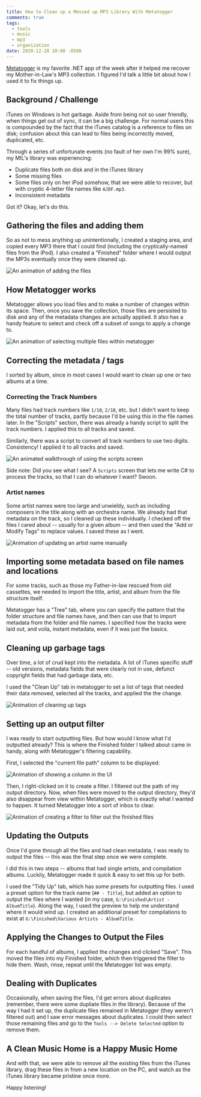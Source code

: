 ```yaml
---
title: How to Clean up a Messed up MP3 Library With Metatogger
comments: true
tags:
  - tools
  - music
  - mp3
  - organization
date: 2020-12-28 10:00 -0500
---
```


[Metatogger](http://www.luminescence-software.org/en/metatogger) is my favorite .NET app of the week after it helped me recover my Mother-in-Law's MP3 collection. I figured I'd talk a little bit about how I used it to fix things up.

## Background / Challenge

iTunes on Windows is hot garbage. Aside from being not so user friendly, when things get out of sync, it can be a big challenge. For normal users this is compounded by the fact that the iTunes catalog is a reference to files on disk; confusion about this can lead to files being incorrectly moved, duplicated, etc.

Through a series of unfortunate events (no fault of her own I'm 99% sure), my MIL's library was experiencing:

- Duplicate files both on disk and in the iTunes library
- Some missing files
- Some files only on her iPod somehow, that we were able to recover, but with cryptic 4-letter file names like `AJDF.mp3`.
- Inconsistent metadata

Got it? Okay, let's do this.

## Gathering the files and adding them

So as not to mess anything up unintentionally, I created a staging area, and copied every MP3 there that I could find (including the cryptically-named files from the iPod). I also created a "Finished" folder where I would output the MP3s eventually once they were cleaned up.

![An animation of adding the files]({{site.post-images}}/2020-12_Metatogger/01_AddFiles.gif)

## How Metatogger works

Metatogger allows you load files and to make a number of changes within its space. Then, once you save the collection, those files are persisted to disk and any of the metadata changes are actually applied. It also has a handy feature to select and check off a subset of songs to apply a change to.

![An animation of selecting multiple files within metatogger]({{site.post-images}}/2020-12_Metatogger/02_SelectingFiles.gif)

## Correcting the metadata / tags

I sorted by album, since in most cases I would want to clean up one or two albums at a time.

### Correcting the Track Numbers

Many files had track numbers like `1/10`, `2/10`, etc. but I didn't want to keep the total number of tracks, partly because I'd be using this in the file names later. In the "Scripts" section, there was already a handy script to split the track numbers. I applied this to all tracks and saved.

Similarly, there was a script to convert all track numbers to use two digits. Consistency! I applied it to all tracks and saved.

![An animated walkthrough of using the scripts screen]({{site.post-images}}/2020-12_Metatogger/03_TrackNumbers.gif)

Side note: Did you see what I see? A `Scripts` screen that lets me write C# to process the tracks, so that I can do whatever I want? Swoon.

### Artist names

Some artist names were too large and unwieldy, such as including composers in the title along with an orchestra name. We already had that metadata on the track, so I cleaned up these individually. I checked off the files I cared about -- usually for a given album -- and then used the "Add or Modify Tags" to replace values. I saved these as I went.

![Animation of updating an artist name manually]({{site.post-images}}/2020-12_Metatogger/04_ManualUpdates.gif)

## Importing some metadata based on file names and locations

For some tracks, such as those my Father-in-law rescued from old cassettes, we needed to import the title, artist, and album from the file structure itself.

Metatogger has a "Tree" tab, where you can specify the pattern that the folder structure and file names have, and then can use that to import metadata from the folder and file names. I specified how the tracks were laid out, and voila, instant metadata, even if it was just the basics.

## Cleaning up garbage tags

Over time, a lot of crud kept into the metadata. A lot of iTunes specific stuff -- old versions, metadata fields that were clearly not in use, defunct copyright fields that had garbage data, etc.

I used the "Clean Up" tab in metatogger to set a list of tags that needed their data removed, selected all the tracks, and applied the the change.

![Animation of cleaning up tags]({{site.post-images}}/2020-12_Metatogger/05_CleanUpTags.gif)

## Setting up an output filter

I was ready to start outputting files. But how would I know what I'd outputted already? This is where the Finished folder I talked about came in handy, along with Metatogger's filtering capability.

First, I selected the "current file path" column to be displayed:

![Animation of showing a column in the UI]({{site.post-images}}/2020-12_Metatogger/06_AddPathColumn.gif)

Then, I right-clicked on it to create a filter. I filtered out the path of my output directory. Now, when files were moved to the output directory, they'd also disappear from view within Metatogger, which is exactly what I wanted to happen. It turned Metatogger into a sort of inbox to clear.

![Animation of creating a filter to filter out the finished files]({{site.post-images}}/2020-12_Metatogger/07_CreateFilter.gif)

## Updating the Outputs

Once I'd gone through all the files and had clean metadata, I was ready to output the files -- this was the final step once we were complete.

I did this in two steps -- albums that had single artists, and compilation albums. Luckily, Metatogger made it quick & easy to set this up for both.

I used the "Tidy Up" tab, which has some presets for outputting files. I used a preset option for the track name (`## - Title`), but added an option to output the files where I wanted (in my case, `G:\Finished\Artist - AlbumTitle`). Along the way, I used the preview to help me understand where it would wind up. I created an additional preset for compilations to exist at `G:\Finished\Various Artists - AlbumTitle`.

## Applying the Changes to Output the Files

For each handful of albums, I applied the changes and clicked "Save". This moved the files into my Finished folder, which then triggered the filter to hide them. Wash, rinse, repeat until the Metatogger list was empty.

## Dealing with Duplicates

Occasionally, when saving the files, I'd get errors about duplicates (remember, there were some dupliate files in the library). Because of the way I had it set up, the duplicate files remained in Metatogger (they weren't filtered out) and I saw error messages about duplicates. I could then select those remaining files and go to the `Tools --> Delete Selected` option to remove them.

## A Clean Music Home is a Happy Music Home

And with that, we were able to remove all the existing files from the iTunes library, drag these files in from a new location on the PC, and watch as the iTunes library became pristine once more.

Happy listening!
